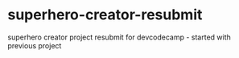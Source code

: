 # superhero-creator-resubmit
superhero creator project resubmit for devcodecamp - started with previous project
